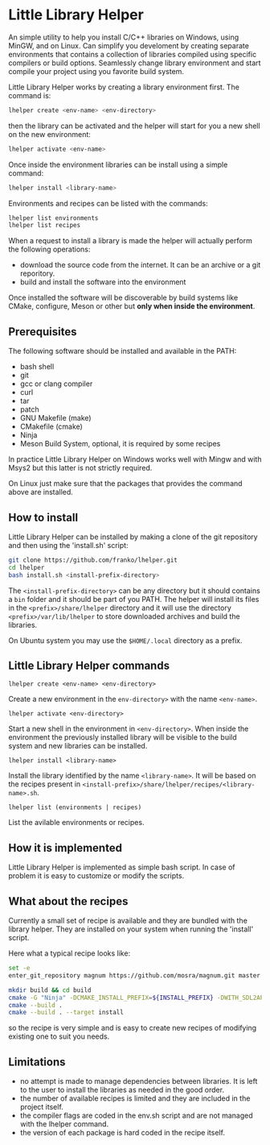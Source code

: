 # Little Library Helper

An simple utility to help you install C/C++ libraries on Windows, using MinGW, and on Linux. Can simplify you develoment by creating separate environments that contains a collection of libraries compiled using specific compilers or build options. Seamlessly change library environment and start compile your project using you favorite build system.

Little Library Helper works by creating a library environment first. The command is:

```sh
lhelper create <env-name> <env-directory>
```

then the library can be activated and the helper will start for you a new shell on the new environment:

```sh
lhelper activate <env-name>
```

Once inside the environment libraries can be install using a simple command:

```sh
lhelper install <library-name>
```

Environments and recipes can be listed with the commands:

```sh
lhelper list environments
lhelper list recipes
```

When a request to install a library is made the helper will actually perform the following operations:

- download the source code from the internet. It can be an archive or a git reporitory.
- build and install the software into the environment

Once installed the software will be discoverable by build systems like CMake, configure, Meson or other but **only when inside the environment**.

## Prerequisites

The following software should be installed and available in the PATH:

- bash shell
- git
- gcc or clang compiler
- curl
- tar
- patch
- GNU Makefile (make)
- CMakefile (cmake)
- Ninja
- Meson Build System, optional, it is required by some recipes

In practice Little Library Helper on Windows works well with Mingw and with Msys2 but this latter is not strictly required.

On Linux just make sure that the packages that provides the command above are installed.

## How to install

Little Library Helper can be installed by making a clone of the git repository and then using the 'install.sh' script:

```sh
git clone https://github.com/franko/lhelper.git
cd lhelper
bash install.sh <install-prefix-directory>
```

The `<install-prefix-directory>` can be any directory but it should contains a `bin` folder and it should be part of you PATH. The helper will install its files in the `<prefix>/share/lhelper` directory and it will use the directory `<prefix>/var/lib/lhelper` to store downloaded archives and build the libraries.

On Ubuntu system you may use the `$HOME/.local` directory as a prefix.

## Little Library Helper commands

`lhelper create <env-name> <env-directory>`

Create a new environment in the `env-directory>` with the name `<env-name>`.

`lhelper activate <env-directory>`

Start a new shell in the environment in `<env-directory>`. When inside the environment the previously installed library will be visible to the build system and new libraries can be installed.

`lhelper install <library-name>`

Install the library identified by the name `<library-name>`. It will be based on the recipes present in `<install-prefix>/share/lhelper/recipes/<library-name>.sh`.

`lhelper list (environments | recipes)`

List the avilable environments or recipes.

## How it is implemented

Little Library Helper is implemented as simple bash script. In case of problem it is easy to customize or modify the scripts.

## What about the recipes

Currently a small set of recipe is available and they are bundled with the library helper. They are installed on your system when running the 'install' script.

Here what a typical recipe looks like:

```sh
set -e
enter_git_repository magnum https://github.com/mosra/magnum.git master

mkdir build && cd build
cmake -G "Ninja" -DCMAKE_INSTALL_PREFIX=${INSTALL_PREFIX} -DWITH_SDL2APPLICATION=ON ..
cmake --build .
cmake --build . --target install
```

so the recipe is very simple and is easy to create new recipes of modifying existing one to suit you needs.

## Limitations

- no attempt is made to manage dependencies between libraries. It is left to the user to install the libraries as needed in the good order.
- the number of available recipes is limited and they are included in the project itself.
- the compiler flags are coded in the env.sh script and are not managed with the lhelper command.
- the version of each package is hard coded in the recipe itself.
